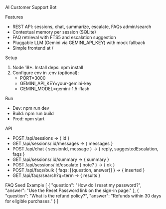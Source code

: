 AI Customer Support Bot

Features
- REST API: sessions, chat, summarize, escalate, FAQs admin/search
- Contextual memory per session (SQLite)
- FAQ retrieval with FTS5 and escalation suggestion
- Pluggable LLM (Gemini via GEMINI_API_KEY) with mock fallback
- Simple frontend at /

Setup
1. Node 18+. Install deps:
   npm install
2. Configure env in .env (optional):
   - PORT=3000
   - GEMINI_API_KEY=your-gemini-key
   - GEMINI_MODEL=gemini-1.5-flash

Run
- Dev: npm run dev
- Build: npm run build
- Prod: npm start

API
- POST /api/sessions -> { id }
- GET /api/sessions/:id/messages -> { messages }
- POST /api/chat { sessionId, message } -> { reply, suggestedEscalation, faqs }
- GET /api/sessions/:id/summary -> { summary }
- POST /api/sessions/:id/escalate { note? } -> { ok }
- POST /api/faqs/bulk { faqs: [{question, answer}] } -> { inserted }
- GET /api/faqs/search?q=term -> { results }

FAQ Seed Example
[
  { "question": "How do I reset my password?", "answer": "Use the Reset Password link on the sign-in page." },
  { "question": "What is the refund policy?", "answer": "Refunds within 30 days for eligible purchases." }
]


